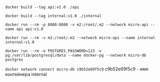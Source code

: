 `docker build --tag api:v1.0 ./api`

`docker build --tag internal:v1.0 ./internal`

`docker run --rm -p 8080:8080 -v m2:/root/.m2 --network micro-api --name api api:v1.0`

`docker run --rm -v m2:/root/.m2 --network micro-api --name internal internal:v1.0`

`docker run --rm -e POSTGRES_PASSWORD=123 -v pg:/var/lib/postgresql/data --name docker-pg --network micro-db postgres`

`docker network connect micro-db c9b52e69f5c9`
c9b52e69f5c9 - имя контейнера internal

